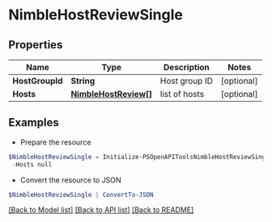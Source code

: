 # NimbleHostReviewSingle
## Properties

Name | Type | Description | Notes
------------ | ------------- | ------------- | -------------
**HostGroupId** | **String** | Host group ID | [optional] 
**Hosts** | [**NimbleHostReview[]**](NimbleHostReview.md) | list of hosts | [optional] 

## Examples

- Prepare the resource
```powershell
$NimbleHostReviewSingle = Initialize-PSOpenAPIToolsNimbleHostReviewSingle  -HostGroupId  `
 -Hosts null
```

- Convert the resource to JSON
```powershell
$NimbleHostReviewSingle | ConvertTo-JSON
```

[[Back to Model list]](../README.md#documentation-for-models) [[Back to API list]](../README.md#documentation-for-api-endpoints) [[Back to README]](../README.md)

